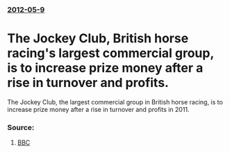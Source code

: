 ### [2012-05-9](/news/2012/05/9/index.md)

# The Jockey Club, British horse racing's largest commercial group, is to increase prize money after a rise in turnover and profits. 

The Jockey Club, the largest commercial group in British horse racing, is to increase prize money after a rise in turnover and profits in 2011.


### Source:

1. [BBC](http://www.bbc.co.uk/news/business-18002254)

